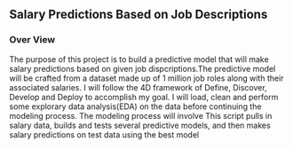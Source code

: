 ## Salary Predictions Based on Job Descriptions

### Over View
The purpose of this project is to build a predictive model that will make salary predictions based on given job dispcriptions.The predictive model will be crafted from a dataset made up of 1 million job roles along with their associated salaries. I will follow the 4D framework of Define, Discover, Develop and Deploy to accomplish my goal. I will load, clean and perform some explorary data analysis(EDA) on the data before continuing the modeling process. The modeling process will involve This script pulls in salary data, builds and tests several predictive models, and then makes salary predictions on test data using the best model
